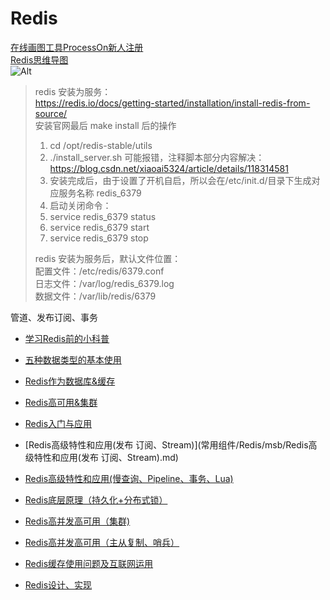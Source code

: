 # Redis

[在线画图工具ProcessOn新人注册](https://www.processon.com/i/5e0d9502e4b02086237ce4f8)       
[Redis思维导图](https://www.processon.com/view/link/611e7e187d9c0834aa5f2157)      
![Alt](http://assets.processon.com/chart_image/601586b1e401fd15813bb667.png)

> redis 安装为服务：    
> https://redis.io/docs/getting-started/installation/install-redis-from-source/      
> 安装官网最后 make install 后的操作    
> 1. cd /opt/redis-stable/utils    
> 2. ./install_server.sh 可能报错，注释脚本部分内容解决：https://blog.csdn.net/xiaoai5324/article/details/118314581    
> 3. 安装完成后，由于设置了开机自启，所以会在/etc/init.d/目录下生成对应服务名称 redis_6379    
> 4. 启动关闭命令：
> 5. service redis_6379 status
> 6. service redis_6379 start 
> 7. service redis_6379 stop
> 
> redis 安装为服务后，默认文件位置：    
> 配置文件：/etc/redis/6379.conf    
> 日志文件：/var/log/redis_6379.log    
> 数据文件：/var/lib/redis/6379    

管道、发布订阅、事务
- [学习Redis前的小科普](常用组件/Redis/科普/)
- [五种数据类型的基本使用](常用组件/Redis/五种数据类型的基本使用/)
- [Redis作为数据库&缓存](常用组件/Redis/Redis作为数据库&缓存/)
- [Redis高可用&集群](常用组件/Redis/Redis高可用&集群/)

- [Redis入门与应用](常用组件/Redis/msb/1、Redis入门与应用.md)
- [Redis高级特性和应用(发布 订阅、Stream)](常用组件/Redis/msb/Redis高级特性和应用(发布 订阅、Stream).md)
- [Redis高级特性和应用(慢查询、Pipeline、事务、Lua)](常用组件/Redis/msb/2、Redis高级特性和应用(慢查询、Pipeline、事务、Lua).md)
- [Redis底层原理（持久化+分布式锁）](常用组件/Redis/msb/3、Redis底层原理（持久化+分布式锁）.md)
- [Redis高并发高可用（集群)](常用组件/Redis/msb/4、Redis高并发高可用（集群）.md)
- [Redis高并发高可用（主从复制、哨兵）](常用组件/Redis/msb/4、Redis高并发高可用（主从复制、哨兵）.md)
- [Redis缓存使用问题及互联网运用](常用组件/Redis/msb/5、Redis缓存使用问题及互联网运用.md)
- [Redis设计、实现](常用组件/Redis/msb/6、Redis设计、实现.md)


